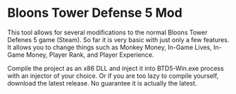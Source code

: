 # Bloons Tower Defense 5 Mod
This tool allows for several modifications to the normal Bloons Tower Defenes 5 game (Steam). So far it is very basic with just only a few features. It allows you to change things such as Monkey Money, In-Game Lives, In-Game Money, Player Rank, and Player Experience.

Compile the project as an x86 DLL and inject it into BTD5-Win.exe process with an injector of your choice.
Or if you are too lazy to compile yourself, download the latest release. No guarantee it is actually the latest. 


